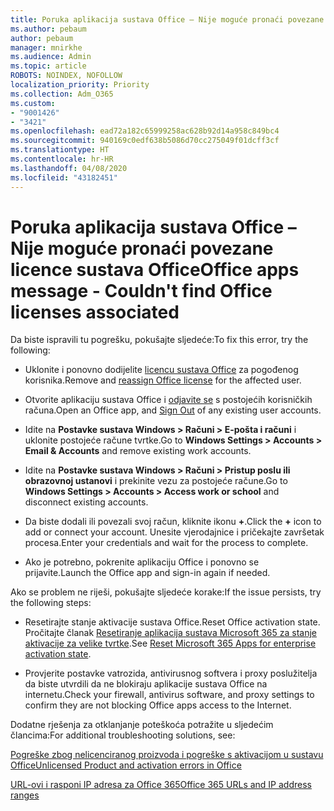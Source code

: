 ```yaml
---
title: Poruka aplikacija sustava Office – Nije moguće pronaći povezane licence sustava Office
ms.author: pebaum
author: pebaum
manager: mnirkhe
ms.audience: Admin
ms.topic: article
ROBOTS: NOINDEX, NOFOLLOW
localization_priority: Priority
ms.collection: Adm_O365
ms.custom:
- "9001426"
- "3421"
ms.openlocfilehash: ead72a182c65999258ac628b92d14a958c849bc4
ms.sourcegitcommit: 940169c0edf638b5086d70cc275049f01dcff3cf
ms.translationtype: HT
ms.contentlocale: hr-HR
ms.lasthandoff: 04/08/2020
ms.locfileid: "43182451"
---
```

# <a name="office-apps-message---couldnt-find-office-licenses-associated"></a><span data-ttu-id="d69ad-102">Poruka aplikacija sustava Office – Nije moguće pronaći povezane licence sustava Office</span><span class="sxs-lookup"><span data-stu-id="d69ad-102">Office apps message - Couldn't find Office licenses associated</span></span>

<span data-ttu-id="d69ad-103">Da biste ispravili tu pogrešku, pokušajte sljedeće:</span><span class="sxs-lookup"><span data-stu-id="d69ad-103">To fix this error, try the following:</span></span>

- <span data-ttu-id="d69ad-104">Uklonite i ponovno dodijelite [licencu sustava Office](https://docs.microsoft.com/office365/admin/manage/assign-licenses-to-users?view=o365-worldwide) za pogođenog korisnika.</span><span class="sxs-lookup"><span data-stu-id="d69ad-104">Remove and [reassign Office license](https://docs.microsoft.com/office365/admin/manage/assign-licenses-to-users?view=o365-worldwide) for the affected user.</span></span>

- <span data-ttu-id="d69ad-105">Otvorite aplikaciju sustava Office i [odjavite se](https://support.office.com/article/sign-out-of-office-5a20dc11-47e9-4b6f-945d-478cb6d92071) s postojećih korisničkih računa.</span><span class="sxs-lookup"><span data-stu-id="d69ad-105">Open an Office app, and [Sign Out](https://support.office.com/article/sign-out-of-office-5a20dc11-47e9-4b6f-945d-478cb6d92071) of any existing user accounts.</span></span>

- <span data-ttu-id="d69ad-106">Idite na **Postavke sustava Windows > Računi > E-pošta i računi** i uklonite postojeće račune tvrtke.</span><span class="sxs-lookup"><span data-stu-id="d69ad-106">Go to **Windows Settings > Accounts > Email & Accounts** and remove existing work accounts.</span></span>

- <span data-ttu-id="d69ad-107">Idite na **Postavke sustava Windows > Računi > Pristup poslu ili obrazovnoj ustanovi** i prekinite vezu za postojeće račune.</span><span class="sxs-lookup"><span data-stu-id="d69ad-107">Go to **Windows Settings > Accounts > Access work or school** and disconnect existing accounts.</span></span>

- <span data-ttu-id="d69ad-108">Da biste dodali ili povezali svoj račun, kliknite ikonu **+**.</span><span class="sxs-lookup"><span data-stu-id="d69ad-108">Click the **+** icon to add or connect your account.</span></span> <span data-ttu-id="d69ad-109">Unesite vjerodajnice i pričekajte završetak procesa.</span><span class="sxs-lookup"><span data-stu-id="d69ad-109">Enter your credentials and wait for the process to complete.</span></span>

- <span data-ttu-id="d69ad-110">Ako je potrebno, pokrenite aplikaciju Office i ponovno se prijavite.</span><span class="sxs-lookup"><span data-stu-id="d69ad-110">Launch the Office app and sign-in again if needed.</span></span>

<span data-ttu-id="d69ad-111">Ako se problem ne riješi, pokušajte sljedeće korake:</span><span class="sxs-lookup"><span data-stu-id="d69ad-111">If the issue persists, try the following steps:</span></span>

- <span data-ttu-id="d69ad-112">Resetirajte stanje aktivacije sustava Office.</span><span class="sxs-lookup"><span data-stu-id="d69ad-112">Reset Office activation state.</span></span> <span data-ttu-id="d69ad-113">Pročitajte članak [Resetiranje aplikacija sustava Microsoft 365 za stanje aktivacije za velike tvrtke](https://docs.microsoft.com/office365/troubleshoot/activation/reset-office-365-proplus-activation-state).</span><span class="sxs-lookup"><span data-stu-id="d69ad-113">See [Reset Microsoft 365 Apps for enterprise activation state](https://docs.microsoft.com/office365/troubleshoot/activation/reset-office-365-proplus-activation-state).</span></span>

- <span data-ttu-id="d69ad-114">Provjerite postavke vatrozida, antivirusnog softvera i proxy poslužitelja da biste utvrdili da ne blokiraju aplikacije sustava Office na internetu.</span><span class="sxs-lookup"><span data-stu-id="d69ad-114">Check your firewall, antivirus software, and proxy settings to confirm they are not blocking Office apps access to the Internet.</span></span> 

<span data-ttu-id="d69ad-115">Dodatne rješenja za otklanjanje poteškoća potražite u sljedećim člancima:</span><span class="sxs-lookup"><span data-stu-id="d69ad-115">For additional troubleshooting solutions, see:</span></span>

[<span data-ttu-id="d69ad-116">Pogreške zbog nelicenciranog proizvoda i pogreške s aktivacijom u sustavu Office</span><span class="sxs-lookup"><span data-stu-id="d69ad-116">Unlicensed Product and activation errors in Office</span></span>](https://support.office.com/Article/0d23d3c0-c19c-4b2f-9845-5344fedc4380?wt.mc_id=Alchemy_ClientDIA)

[<span data-ttu-id="d69ad-117">URL-ovi i rasponi IP adresa za Office 365</span><span class="sxs-lookup"><span data-stu-id="d69ad-117">Office 365 URLs and IP address ranges</span></span>](https://docs.microsoft.com/office365/enterprise/urls-and-ip-address-ranges)
